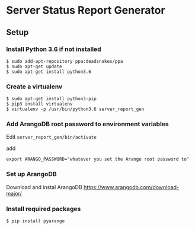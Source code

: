 # Server Status Report Generator

## Setup

### Install Python 3.6 if not installed

```
$ sudo add-apt-repository ppa:deadsnakes/ppa
$ sudo apt-get update
$ sudo apt-get install python3.6
```

### Create a virtualenv
 
```
$ sudo apt-get install python3-pip
$ pip3 install virtualenv
$ virtualenv -p /usr/bin/python3.6 server_report_gen
```
### Add ArangoDB root password to environment variables
Edit ```server_report_gen/bin/activate```

add

```export ARANGO_PASSWORD="whatever you set the Arango root password to"```

### Set up ArangoDB
Download and instal ArangoDB 
https://www.arangodb.com/download-major/

### Install required packages
```
$ pip install pyarango


